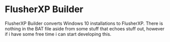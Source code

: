 # FlusherXP Builder
FlusherXP Builder converts Windows 10 installations to FlusherXP.
There is nothing in the BAT file aside from some stuff that echoes stuff out, however if i have some free time i can start developing this.
